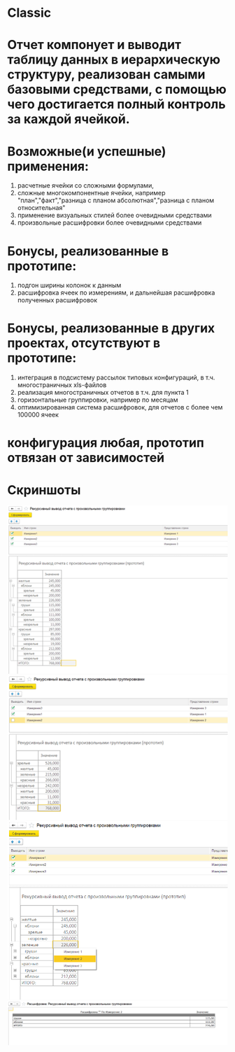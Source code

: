 # Classic
# Отчет компонует и выводит таблицу данных в иерархическую структуру, реализован самыми базовыми средствами, с помощью чего достигается полный контроль за каждой ячейкой.
# Возможные(и успешные) применения:
1. расчетные ячейки со сложными формулами,
2. сложные многокомпонентные ячейки, например "план","факт","разница с планом абсолютная","разница с планом относительная"
3. применение визуальных стилей более очевидными средствами
4. произвольные расшифровки более очевидными средствами
# Бонусы, реализованные в прототипе:
1. подгон ширины колонок к данным
2. расшифровка ячеек по измерениям, и дальнейшая расшифровка полученных расшифровок
# Бонусы, реализованные в других проектах, отсутствуют в прототипе:
1. интеграция в подсистему рассылок типовых конфигураций, в т.ч. многостраничных xls-файлов
2. реализация многостраничных отчетов в т.ч. для пункта 1
3. горизонтальные группировки, например по месяцам
4. оптимизированная система расшифровок, для отчетов с более чем 100000 ячеек
# конфигурация любая, прототип отвязан от зависимостей

# Скриншоты
![Скриншот 1](./Screenshot1.png)
![Скриншот 2](./Screenshot2.png)
![Скриншот 3](./Screenshot3.png)
![Скриншот 4](./Screenshot4.png)
